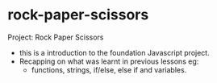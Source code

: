# rock-paper-scissors
Project: Rock Paper Scissors

  + this is a introduction to the foundation Javascript project.
  + Recapping on what was learnt in previous lessons
    eg:
     - functions, strings, if/else, else if and variables.